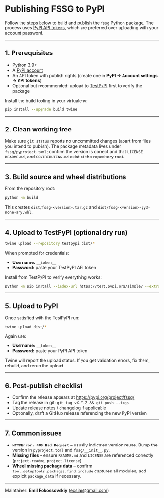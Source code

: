 # Publishing FSSG to PyPI

Follow the steps below to build and publish the `fssg` Python package. The process uses [PyPI API tokens](https://pypi.org/help/#apitokens), which are preferred over uploading with your account password.

---

## 1. Prerequisites
- Python 3.9+
- A [PyPI account](https://pypi.org/)
- An API token with publish rights (create one in **PyPI → Account settings → API tokens**)
- Optional but recommended: upload to [TestPyPI](https://test.pypi.org/) first to verify the package

Install the build tooling in your virtualenv:

```bash
pip install --upgrade build twine
```

---

## 2. Clean working tree
Make sure `git status` reports no uncommitted changes (apart from files you intend to publish). The package metadata lives under `fssg/pyproject.toml`; confirm the version is correct and that `LICENSE`, `README.md`, and `CONTRIBUTING.md` exist at the repository root.

---

## 3. Build source and wheel distributions
From the repository root:

```bash
python -m build
```

This creates `dist/fssg-<version>.tar.gz` and `dist/fssg-<version>-py3-none-any.whl`.

---

## 4. Upload to TestPyPI (optional dry run)

```bash
twine upload --repository testpypi dist/*
```

When prompted for credentials:
- **Username:** `__token__`
- **Password:** paste your TestPyPI API token

Install from TestPyPI to verify everything works:

```bash
python -m pip install --index-url https://test.pypi.org/simple/ --extra-index-url https://pypi.org/simple fssg
```

---

## 5. Upload to PyPI
Once satisfied with the TestPyPI run:

```bash
twine upload dist/*
```

Again use:
- **Username:** `__token__`
- **Password:** paste your PyPI API token

Twine will report the upload status. If you get validation errors, fix them, rebuild, and rerun the upload.

---

## 6. Post-publish checklist
- Confirm the release appears at <https://pypi.org/project/fssg/>
- Tag the release in git: `git tag vX.Y.Z && git push --tags`
- Update release notes / changelog if applicable
- Optionally, draft a GitHub release referencing the new PyPI version

---

## 7. Common issues
- **`HTTPError: 400 Bad Request`** – usually indicates version reuse. Bump the version in `pyproject.toml` and `fssg/__init__.py`.
- **Missing files** – ensure `README.md` and `LICENSE` are referenced correctly (`project.readme`, `project.license`).
- **Wheel missing package data** – confirm `tool.setuptools.packages.find.include` captures all modules; add explicit `package_data` if necessary.

---

Maintainer: **Emil Rokossovskiy** (<ecsiar@gmail.com>)
